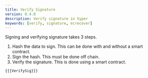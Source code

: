 ```yaml
---
title: Verify Signature
version: 0.4.0
description: Verify signature in Vyper
keywords: [verify, signature, ecrecover]
---
```


Signing and verifying signature takes 3 steps.

1. Hash the data to sign. This can be done with and without a smart contract.
2. Sign the hash. This must be done off chain.
3. Verify the signature. This is done using a smart contract.

```vyper
{{{VerifySig}}}
```
